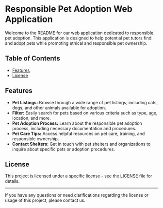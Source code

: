 
# Responsible Pet Adoption Web Application

Welcome to the README for our web application dedicated to responsible pet adoption. This application is designed to help potential pet tutors find and adopt pets while promoting ethical and responsible pet ownership. 

## Table of Contents
- [Features](#features)
- [License](#license)

## Features

- **Pet Listings:** Browse through a wide range of pet listings, including cats, dogs, and other animals available for adoption.
- **Filter:** Easily search for pets based on various criteria such as type, age, location, and more.
- **Pet Adoption Process:** Learn about the responsible pet adoption process, including necessary documentation and procedures.
- **Pet Care Tips:** Access helpful resources on pet care, training, and responsible ownership.
- **Contact Shelters:** Get in touch with pet shelters and organizations to inquire about specific pets or adoption procedures.

## License

This project is licensed under a specific license - see the [LICENSE](/license) file for details.

---

If you have any questions or need clarifications regarding the license or usage of this project, please contact us.
